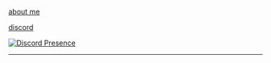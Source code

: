 [about me](https://bio.site/tedddeptrai)

[discord](https://discord.com/users/1105146120314830888)

[![Discord Presence](https://lanyard.cnrad.dev/api/1105146120314830888)](https://discord.com/users/1105146120314830888)

---
